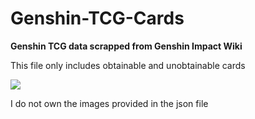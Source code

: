 <p align=centre>
  
  # Genshin-TCG-Cards
  <p><b>Genshin TCG data scrapped from Genshin Impact Wiki</b></p>
  <p>This file only includes obtainable and unobtainable cards</p>
  <a href="https://genshin-impact.fandom.com/wiki/Character_Card/Gallery"><img src="https://dailymetadose.com/wp-content/uploads/2022/12/genshin-impact-genius-invokation-tcg-all-action-cards-tierlist-cover.jpg" border="0">     </a>
  </br>
  <p>I do not own the images provided in the json file</p>
